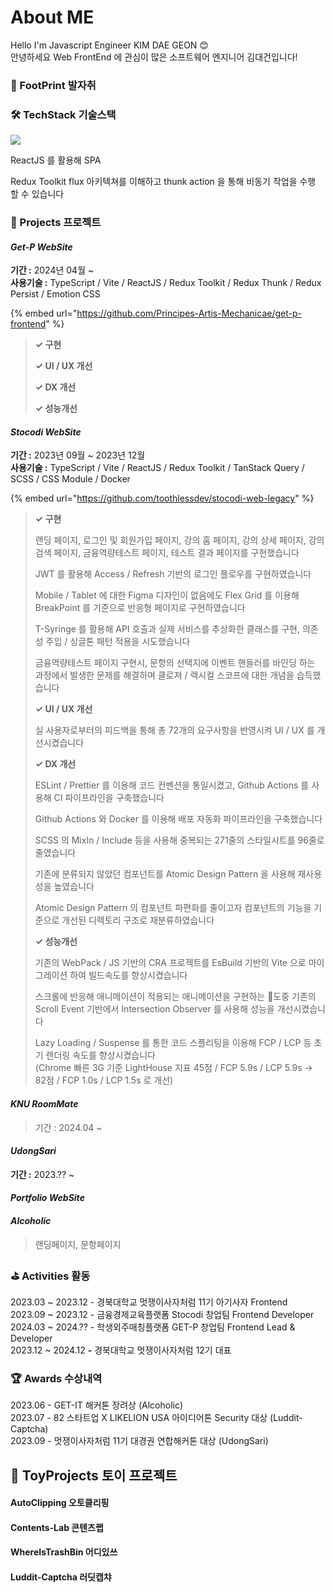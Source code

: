 # About ME

Hello I'm Javascript Engineer KIM DAE GEON 😊\
안녕하세요 Web FrontEnd 에 관심이 많은 소프트웨어 엔지니어 김대건입니다!



### 🦶 FootPrint 발자취



### 🛠️ TechStack 기술스택

![](https://img.shields.io/badge/REACT\_JS-151515?style=for-the-badge\&logo=react\&logoColor=61DAFB)

ReactJS 를 활용해 SPA&#x20;

Redux Toolkit  flux 아키텍쳐를 이해하고 thunk action 을 통해 비동기 작업을 수행 할 수 있습니다

### 📖 Projects 프로젝트

#### _Get-P WebSite_

**기간 :** 2024년 04월 \~\
**사용기술 :** TypeScript / Vite / ReactJS / Redux Toolkit / Redux Thunk / Redux Persist /  Emotion CSS

{% embed url="https://github.com/Principes-Artis-Mechanicae/get-p-frontend" %}

> **✓ 구현**
>
>
>
>
>
> **✓ UI / UX 개선**
>
>
>
>
>
> **✓ DX 개선**
>
>
>
>
>
> **✓ 성능개선**
>
>
>
>

#### _Stocodi WebSite_

**기간 :** 2023년 09월 \~ 2023년 12월\
**사용기술 :** TypeScript / Vite / ReactJS / Redux Toolkit / TanStack Query / SCSS / CSS Module / Docker

{% embed url="https://github.com/toothlessdev/stocodi-web-legacy" %}

> **✓ 구현**
>
> 랜딩 페이지, 로그인 및 회원가입 페이지, 강의 홈 페이지, 강의 상세 페이지, 강의 검색 페이지, 금융역량테스트 페이지, 테스트 결과 페이지를 구현했습니다
>
> JWT 를 활용해 Access / Refresh 기반의 로그인 플로우를 구현하였습니다
>
> Mobile / Tablet 에 대한 Figma 디자인이 없음에도 Flex Grid 를 이용해 BreakPoint 를 기준으로 반응형 페이지로 구현하였습니다
>
> T-Syringe 를 활용해 API 호출과 실제 서비스를 추상화한 클래스를 구현, 의존성 주입 / 싱글톤 패턴 적용을 시도했습니다
>
> 금융역량테스트 페이지 구현시, 문항의 선택지에 이벤트 핸들러를 바인딩 하는 과정에서 발생한 문제를 해결하며 클로져 / 렉시컬 스코프에 대한 개념을 습득했습니다
>
>
>
> **✓ UI / UX 개선**
>
> 실 사용자로부터의 피드백을 통해 총 72개의 요구사항을 반영시켜 UI / UX 를 개선시켰습니다
>
>
>
> **✓ DX 개선**
>
> ESLint / Prettier 를 이용해 코드 컨벤션을 통일시켰고, Github Actions 를 사용해 CI 파이프라인을 구축했습니다
>
> Github Actions 와 Docker 를 이용해 배포 자동화 파이프라인을 구축했습니다
>
> SCSS 의 MixIn / Include 등을 사용해 중복되는 271줄의 스타일시트를 96줄로 줄였습니다
>
> 기존에 분류되지 않았던 컴포넌트를 Atomic Design Pattern 을 사용해 재사용성을 높였습니다
>
> Atomic Design Pattern 의 컴포넌트 파편화를 줄이고자 컴포넌트의 기능을 기준으로 개선된 디렉토리 구조로 재분류하였습니다
>
>
>
> **✓ 성능개선**
>
> 기존의 WebPack / JS 기반의 CRA 프로젝트를 EsBuild 기반의 Vite 으로 마이그레이션 하여 빌드속도를 향상시켰습니다
>
> 스크롤에 반응해 애니메이션이 적용되는 애니메이션을 구현하는 도중 기존의 Scroll Event 기반에서 Intersection Observer 를 사용해 성능을 개선시켰습니다
>
> Lazy Loading / Suspense 를 통한 코드 스플리팅을 이용해 FCP / LCP 등 초기 렌더링 속도를 향상시켰습니다\
> (Chrome 빠른 3G 기준 LightHouse 지표 45점 / FCP 5.9s / LCP 5.9s -> 82점 / FCP 1.0s / LCP 1.5s 로 개선)
>
>>

#### _KNU RoomMate_

> 기간 : 2024.04 \~&#x20;

#### _UdongSari_

**기간 :** 2023.?? \~

>

#### _Portfolio WebSite_

>

#### _Alcoholic_

> 랜딩페이지, 문항페이지&#x20;





### ⛳️ Activities 활동

2023.03 \~ 2023.12 - 경북대학교 멋쟁이사자처럼 11기 아기사자 Frontend\
2023.09 \~ 2023.12 - 금융경제교육플랫폼 Stocodi 창업팀 Frontend Developer\
2024.03 \~ 2024.?? - 학생외주매칭플랫폼 GET-P 창업팀 Frontend Lead & Developer\
2023.12 \~ 2024.12 **-** 경북대학교 멋쟁이사자처럼 12기 대표



### 🏆 Awards 수상내역

2023.06 - GET-IT 해커톤 장려상 (Alcoholic)\
2023.07 - 82 스타트업 X LIKELION USA 아이디어톤 Security 대상 (Luddit-Captcha)\
2023.09 - 멋쟁이사자처럼 11기 대경권 연합해커톤 대상 (UdongSari)



## 🍼 ToyProjects 토이 프로젝트

#### AutoClipping 오토클리핑

>

#### Contents-Lab 콘텐츠랩

>

#### WhereIsTrashBin 어디있쓰

>

#### Luddit-Captcha 러딧캡챠

>
